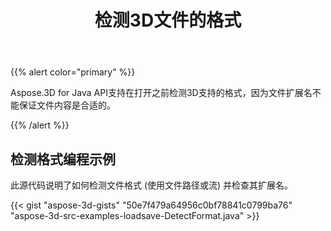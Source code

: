 ﻿---
title: 检测3D文件的格式
type: docs
weight: 10
url: /zh/java/detect-format-of-3d-file/
description: Aspose.3D for Java API支持在打开之前检测3D支持的格式，因为文件扩展名不能保证文件内容是合适的。
---
{{% alert color="primary" %}} 

Aspose.3D for Java API支持在打开之前检测3D支持的格式，因为文件扩展名不能保证文件内容是合适的。

{{% /alert %}} 
## **检测格式编程示例**
此源代码说明了如何检测文件格式 (使用文件路径或流) 并检查其扩展名。

{{< gist "aspose-3d-gists" "50e7f479a64956c0bf78841c0799ba76" "aspose-3d-src-examples-loadsave-DetectFormat.java" >}}




